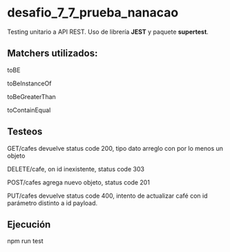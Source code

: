 # desafio_7_7_prueba_nanacao

Testing unitario a API REST. Uso de librería **JEST** y paquete **supertest**.

## Matchers utilizados:

toBE

toBeInstanceOf

toBeGreaterThan

toContainEqual

## Testeos

GET/cafes devuelve status code 200, tipo dato arreglo con por lo menos un objeto

DELETE/cafe, on id inexistente, status code 303

POST/cafes agrega nuevo objeto, status code 201

PUT/cafes devuelve status code 400, intento de actualizar café con id parámetro distinto a id payload.

## Ejecución

npm run test

